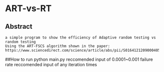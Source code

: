 # ART-vs-RT
## Abstract
	a simple program to show the efficiency of Adaptive random testing vs random testing
	Using the ART-FSCS algorithm shown in the paper:
	https://www.sciencedirect.com/science/article/abs/pii/S0164121209000405
##How to run
	python main.py
	reccomended input of 0.0001~0.001 failure rate
	reccomended input of any iteration times 
